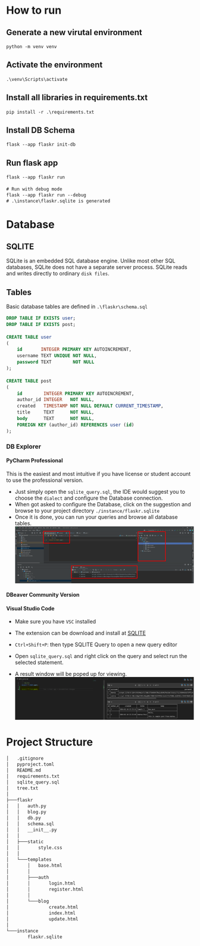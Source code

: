# How to run

## Generate a new virutal environment

```shell
python -m venv venv
```

## Activate the environment

```shell
.\venv\Scripts\activate
```

## Install all libraries in requirements.txt

```shell
pip install -r .\requirements.txt 
```

## Install DB Schema

```shell
flask --app flaskr init-db
```

## Run flask app

```shell
flask --app flaskr run

# Run with debug mode
flask --app flaskr run --debug
# .\instance\flaskr.sqlite is generated
```

# Database

## SQLITE

SQLite is an embedded SQL database engine. Unlike most other SQL databases, SQLite does not have a separate server
process. SQLite reads and writes directly to ordinary `disk files`.

## Tables

Basic database tables are defined in `.\flaskr\schema.sql`

```sql
DROP TABLE IF EXISTS user;
DROP TABLE IF EXISTS post;

CREATE TABLE user
(
    id       INTEGER PRIMARY KEY AUTOINCREMENT,
    username TEXT UNIQUE NOT NULL,
    password TEXT        NOT NULL
);

CREATE TABLE post
(
    id        INTEGER PRIMARY KEY AUTOINCREMENT,
    author_id INTEGER   NOT NULL,
    created   TIMESTAMP NOT NULL DEFAULT CURRENT_TIMESTAMP,
    title     TEXT      NOT NULL,
    body      TEXT      NOT NULL,
    FOREIGN KEY (author_id) REFERENCES user (id)
);
```

### DB Explorer

#### PyCharm Professional

This is the easiest and most intuitive if you have license or student account to use the professional version.

* Just simply open the `sqlite_query.sql`, the IDE would suggest you to choose the `dialect` and configure the Database
  connection.
* When got asked to configure the Database, click on the suggestion and browse to your project
  directory `./instance/flaskr.sqlite`
* Once it is done, you can run your queries and browse all database tables.
![pycharm pro](./doc/image/pycharm_pro.png)

#### DBeaver Community Version

#### Visual Studio Code

* Make sure you have `VSC` installed
* The extension can be download and install
  at [SQLITE](https://marketplace.visualstudio.com/items?itemName=alexcvzz.vscode-sqlite)

* `Ctrl+Shift+P`: then type SQLITE Query to open a new query editor
* Open `sqlite_query.sql` and right click on the query and select run the selected statement.
* A result window will be poped up for viewing.
  ![sqlite extention](./doc/image/sqlite.png)

# Project Structure

```shell
│   .gitignore
│   pyproject.toml
│   README.md
│   requirements.txt
│   sqlite_query.sql
│   tree.txt
│
├───flaskr
│   │   auth.py
│   │   blog.py
│   │   db.py
│   │   schema.sql
│   │   __init__.py
│   │
│   ├───static
│   │       style.css
│   │
│   └───templates
│       │   base.html
│       │
│       ├───auth
│       │       login.html
│       │       register.html
│       │
│       └───blog
│               create.html
│               index.html
│               update.html
│
└───instance
        flaskr.sqlite
```